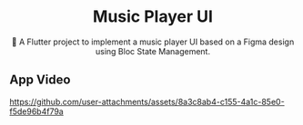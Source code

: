 
<h1 align="center">Music Player UI</h1>

<p align="center">  
🎨 A Flutter project to implement a music player UI based on a Figma design using Bloc State Management.
</p>

## App Video
<p float="left">

[//]: # (  <img src="assets/SamacharUi.png" width="800"/> )
</p>

https://github.com/user-attachments/assets/8a3c8ab4-c155-4a1c-85e0-f5de96b4f79a

